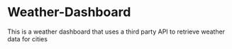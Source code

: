 # Weather-Dashboard
This is a weather dashboard that uses a third party API to retrieve weather data for cities
